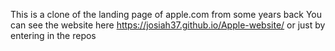 This is a clone of the landing page of apple.com from some years back
You can see the website here 
https://josiah37.github.io/Apple-website/ or just by entering in the repos
